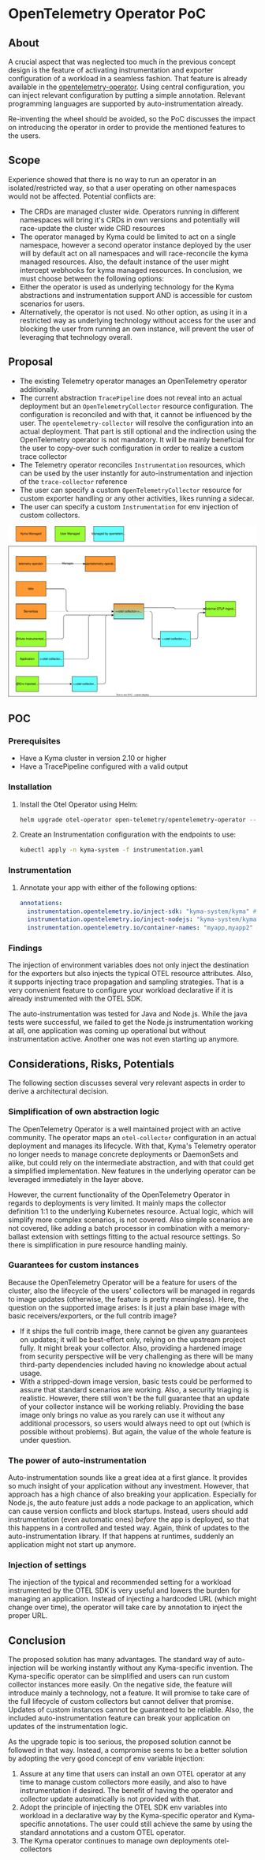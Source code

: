 # OpenTelemetry Operator PoC

## About
A crucial aspect that was neglected too much in the previous concept design is the feature of activating instrumentation and exporter configuration of a workload in a seamless fashion. That feature is already available in the [opentelemetry-operator](https://github.com/open-telemetry/opentelemetry-operator#opentelemetry-auto-instrumentation-injection). Using central configuration, you can inject relevant configuration by putting a simple annotation. Relevant programming languages are supported by auto-instrumentation already.

Re-inventing the wheel should be avoided, so the PoC discusses the impact on introducing the operator in order to provide the mentioned features to the users.

## Scope
Experience showed that there is no way to run an operator in an isolated/restricted way, so that a user operating on other namespaces would not be affected. Potential conflicts are:
- The CRDs are managed cluster wide. Operators running in different namespaces will bring it's CRDs in own versions and potentially will race-update the cluster wide CRD resources
- The operator managed by Kyma could be limited to act on a single namespace, however a second operator instance deployed by the user will by default act on all namespaces and will race-reconcile the kyma managed resources. Also, the default instance of the user might intercept webhooks for kyma managed resources.
In conclusion, we must choose between the following options:
- Either the operator is used as underlying technology for the Kyma abstractions and instrumentation support AND is accessible for custom scenarios for users.
- Alternatively, the operator is not used. No other option, as using it in a restricted way as underlying technology without access for the user and blocking the user from running an own instance, will prevent the user of leveraging that technology overall.

## Proposal

- The existing Telemetry operator manages an OpenTelemetry operator additionally.
- The current abstraction `TracePipeline` does not reveal into an actual deployment but an `OpenTelemetryCollector` resource configuration. The configuration is reconciled and with that, it cannot be influenced by the user. The `opentelemetry-collector` will resolve the configuration into an actual deployment. That part is still optional and the indirection using the OpenTelemetry operator is not mandatory. It will be mainly beneficial for the user to copy-over such configuration in order to realize a custom trace collector
- The Telemetry operator reconciles `Instrumentation` resources, which can be used by the user instantly for auto-instrumentation and injection of the `trace-collector` reference
- The user can specify a custom `OpenTelemetryCollector` resource for custom exporter handling or any other activities, likes running a sidecar.
- The user can specify a custom `Instrumentation` for env injection of custom collectors.

![Architecture](./assets/architecture.drawio.svg)

## POC

### Prerequisites
- Have a Kyma cluster in version 2.10 or higher
- Have a TracePipeline configured with a valid output


### Installation
1. Install the Otel Operator using Helm:

   ```bash
   helm upgrade otel-operator open-telemetry/opentelemetry-operator --version 0.21.1 --install --namespace kyma-system -f otel-operator-values.yaml
   ```

1. Create an Instrumentation configuration with the endpoints to use:
   ```bash
   kubectl apply -n kyma-system -f instrumentation.yaml
   ```

### Instrumentation
1. Annotate your app with either of the following options:
   ```yaml
   annotations:
     instrumentation.opentelemetry.io/inject-sdk: "kyma-system/kyma" #to inject env variables only
     instrumentation.opentelemetry.io/inject-nodejs: "kyma-system/kyma" #to inject env variables and nodejs instrumentation library
     instrumentation.opentelemetry.io/container-names: "myapp,myapp2" #to inject env variables and javaagent
   ```

### Findings

The injection of environment variables does not only inject the destination for the exporters but also injects the typical OTEL resource attributes. Also, it supports injecting trace propagation and sampling strategies. That is a very convenient feature to configure your workload declarative if it is already instrumented with the OTEL SDK.

The auto-instrumentation was tested for Java and Node.js. While the java tests were successful, we failed to get the Node.js instrumentation working at all, one application was coming up operational but without instrumentation active. Another one was not even starting up anymore.

## Considerations, Risks, Potentials

The following section discusses several very relevant aspects in order to derive a architectural decision.

### Simplification of own abstraction logic

The OpenTelemetry Operator is a well maintained project with an active community. The operator maps an `otel-collector` configuration in an actual deployment and manages its lifecycle. With that, Kyma's Telemetry operator no longer needs to manage concrete deployments or DaemonSets and alike, but could rely on the intermediate abstraction, and with that could get a simplified implementation. New features in the underlying operator can be leveraged immediately in the layer above.

However, the current functionality of the OpenTelemetry Operator in regards to deployments is very limited. It mainly maps the collector definition 1:1 to the underlying Kubernetes resource. Actual logic, which will simplify more complex scenarios, is not covered. Also simple scenarios are not covered, like adding a batch processor in combination with a memory-ballast extension with settings fitting to the actual resource settings. So there is simplification in pure resource handling mainly.

### Guarantees for custom instances

Because the OpenTelemetry Operator will be a feature for users of the cluster, also the lifecycle of the users' collectors will be managed in regards to image updates (otherwise, the feature is pretty meaningless). Here, the question on the supported image arises: 
Is it just a plain base image with basic receivers/exporters, or the full contrib image?
- If it ships the full contrib image, there cannot be given any guarantees on updates; it will be best-effort only, relying on the upstream project fully. It might break your collector. Also, providing a hardened image from security perspective will be very challenging as there will be many third-party dependencies included having no knowledge about actual usage.
- With a stripped-down image version, basic tests could be performed to assure that standard scenarios are working. Also, a security triaging is realistic. However, there still won't be the full guarantee that an update of your collector instance will be working reliably.
Providing the base image only brings no value as you rarely can use it without any additional processors, so users would always need to opt out (which is possible without problems). But again, the value of the whole feature is under question.

### The power of auto-instrumentation

Auto-instrumentation sounds like a great idea at a first glance. It provides so much insight of your application without any investment. However, that approach has a high chance of also breaking your application. Especially for Node.js, the auto feature just adds a node package to an application, which can cause version conflicts and block startups.
Instead, users should add instrumentation (even automatic ones) _before_ the app is deployed, so that this happens in a controlled and tested way. Again, think of updates to the auto-instrumentation library. If that happens at runtimes, suddenly an application might not start up anymore.

### Injection of settings

The injection of the typical and recommended setting for a workload instrumented by the OTEL SDK is very useful and lowers the burden for managing an application. Instead of injecting a hardcoded URL (which might change over time), the operator will take care by annotation to inject the proper URL.

## Conclusion

The proposed solution has many advantages. The standard way of auto-injection will be working instantly without any Kyma-specific invention. The Kyma-specific operator can be simplified and users can run custom collector instances more easily.
On the negative side, the feature will introduce mainly a technology, not a feature. It will promise to take care of the full lifecycle of custom collectors but cannot deliver that promise. Updates of custom instances cannot be guaranteed to be reliable. Also, the included auto-instrumentation feature can break your application on updates of the instrumentation logic.

As the upgrade topic is too serious, the proposed solution cannot be followed in that way. Instead, a compromise seems to be a better solution by adopting the very good concept of env variable injection:
1. Assure at any time that users can install an own OTEL operator at any time to manage custom collectors more easily, and also to have instrumentation if desired. The benefit of having the operator and collector update automatically is not provided with that.
1. Adopt the principle of injecting the OTEL SDK env variables into workload in a declarative way by the Kyma-specific operator and Kyma-specific annotations. The user could still achieve the same by using the standard annotations and a custom OTEL operator.
1. The Kyma operator continues to manage own deployments otel-collectors

